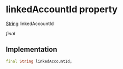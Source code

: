 


# linkedAccountId property






[String](https://api.dart.dev/stable/2.12.3/dart-core/String-class.html) linkedAccountId
  
_final_






## Implementation

```dart
final String linkedAccountId;


```







